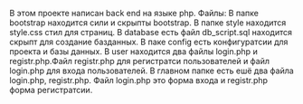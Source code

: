 В этом проекте написан back end на языке php.
Файлы:
В папке bootstrap находится сили и скрыпты bootstrap.
В папке style находится style.css стил для страниц.
В database есть файл db_script.sql находится скрыпт для создание базданных.
В паке config есть конфигуратсии для проекта и базы данных.
В user находится два файлы login.php и registr.php.Файл registr.php для регистратси пользователей и файл login.php для входа пользователей.
В главном папке есть ешё два файла login.php, registr.php. Файл login.php это форма входа и registr.php форма регистратсии.
